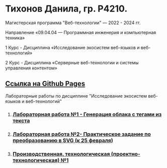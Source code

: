 # Тихонов Данила, гр. Р4210.
Магистерская программа "Веб-технологии" — 2022 - 2024 гг.  

Направление «09.04.04 — Программная инженерия и компьютерная техника» 

1 Курс - Дисциплина «Исследование экосистем веб-языков и веб-технологий» 

2 Курс - Дисциплина «Серверные веб-технологии и системы управления контентом» 

## [Ссылка на Github Pages](https://TikhonovDanila.github.io/itmo_laboratory_work/)
Лабораторные работы по дисциплине "Исследование экосистем веб-языков и веб-технологий"
1. ### [Лабораторная работа №1 - Генерация облака с тегами из текста](https://github.com/TikhonovDanila.github.io/itmo_laboratory_work/tree/main/2022_01dec)
2. ### [Лабораторная работа №2- Практическое задание по преобразованию в SVG (к 25 февраля)](https://github.com/TikhonovDanila.github.io/itmo_laboratory_work/tree/main/2023_25feb)
3. ### [Производственная, технологическая (проектно-технологическая) №1](https://github.com/TikhonovDanila.github.io/itmo_laboratory_work/tree/main/2023_25feb)